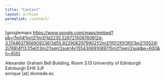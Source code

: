 ```yaml
---
title: "Contact"
layout: archive
permalink: /contact/
---
```


[googlemaps https://www.google.com/maps/embed?pb=!1m14!1m12!1m3!1d2235.5267215097606!2d-3.1744637956909236!3d55.92290629799021!2m3!1f0!2f0!3f0!3m2!1i1024!2i768!4f13.1!5e0!3m2!1sen!2suk!4v1554306910897!5m2!1sen!2suk&w=600&h=450]

<div class="confit-address">Alexander Graham Bell Building, Room 3.13
University of Edinburgh
Edinburgh EH9 3JF</div>
<div class="confit-phone"></div>
<div class="confit-hours"></div>
<div class="confit-hours">enrique [at] diomede.es</div>
<div></div>